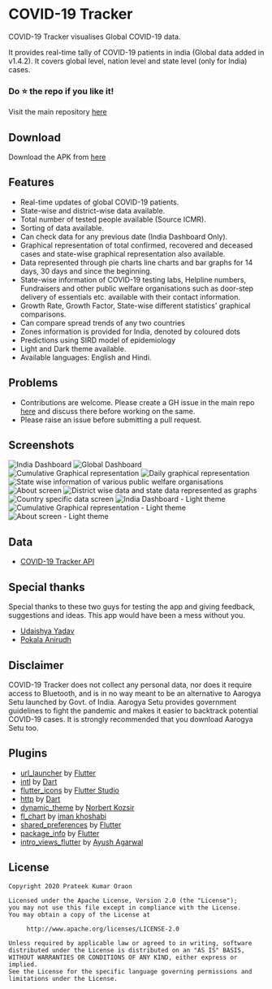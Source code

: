 # COVID-19 Tracker

COVID-19 Tracker visualises Global COVID-19 data.

It provides real-time tally of COVID-19 patients in india (Global data added in v1.4.2). It covers global level, nation level and state level (only for India) cases.

### Do :star: the repo if you like it!
Visit the main repository [here](https://github.com/prateekKrOraon/covid19_tracker)

## Download
Download the APK from [here](https://github.com/prateekKrOraon/covid-19-tracker/releases)

## Features
* Real-time updates of global COVID-19 patients.
* State-wise and district-wise data available.
* Total number of tested people available (Source ICMR).
* Sorting of data available.
* Can check data for any previous date (India Dashboard Only).
* Graphical representation of total confirmed, recovered and deceased cases and state-wise graphical representation also available.
* Data represented through pie charts line charts and bar graphs for 14 days, 30 days and since the beginning.
* State-wise information of COVID-19 testing labs, Helpline numbers, Fundraisers and other public welfare organisations such as door-step delivery of essentials etc. available with their contact information.
* Growth Rate, Growth Factor, State-wise different statistics' graphical comparisons.
* Can compare spread trends of any two countries
* Zones information is provided for India, denoted by coloured dots
* Predictions using SIRD model of epidemiology
* Light and Dark theme available.
* Available languages: English and Hindi.


## Problems
* Contributions are welcome. Please create a GH issue in the main repo [here](https://github.com/prateekKrOraon/covid19_tracker/issues) and discuss there before working on the same.
* Please raise an issue before submitting a pull request.

## Screenshots
![India Dashboard](screenshots/1.png)   ![Global Dashboard](screenshots/2.png)   ![Cumulative Graphical representation](screenshots/3.png)    ![Daily graphical representation](screenshots/4.png)    ![State wise information of various public welfare organisations](screenshots/5.png)   ![About screen](screenshots/6.png)    ![District wise data and state data represented as graphs](screenshots/7.png)    ![Country specific data screen](screenshots/8.png)    ![India Dashboard - Light theme](screenshots/9.png)    ![Cumulative Graphical representation - Light theme](screenshots/10.png)   ![About screen - Light theme](screenshots/11.png)

## Data
* [COVID-19 Tracker API](https://github.com/prateekKrOraon/covid-19-tracker-api)

## Special thanks
Special thanks to these two guys for testing the app and giving feedback, suggestions and ideas. This app would have been a mess without you.
* [Udaishya Yadav](https://github.com/udaishya)
* [Pokala Anirudh](https://github.com/pokalaanirudh)

## Disclaimer

COVID-19 Tracker does not collect any personal data, nor does it require access to Bluetooth, and is in no way meant to be an alternative to Aarogya Setu launched by Govt. of India. Aarogya Setu provides government guidelines to fight the pandemic and makes it easier to backtrack potential COVID-19 cases. It is strongly recommended that you download Aarogya Setu too.

## Plugins
* [url_launcher](https://github.com/flutter/plugins/tree/master/packages/url_launcher/url_launcher) by [Flutter](https://github.com/flutter)
* [intl](https://github.com/dart-lang/intl) by [Dart](https://github.com/dart-lang/)
* [flutter_icons](https://github.com/flutter-studio/flutter-icons) by [Flutter Studio](https://github.com/flutter-studio)
* [http](https://github.com/dart-lang/http) by [Dart](https://github.com/dart-lang/)
* [dynamic_theme](https://github.com/Norbert515/dynamic_theme) by [Norbert Kozsir](https://github.com/Norbert515/)
* [fl_chart](https://github.com/imaNNeoFighT/fl_chart) by [iman khoshabi](https://github.com/imaNNeoFighT/)
* [shared_preferences](https://github.com/flutter/plugins/tree/master/packages/shared_preferences/shared_preferences) by [Flutter](https://github.com/flutter)
* [package_info](https://github.com/flutter/plugins/tree/master/packages/package_info) by [Flutter](https://github.com/flutter)
* [intro_views_flutter](https://github.com/aagarwal1012/IntroViews-Flutter) by [Ayush Agarwal](https://github.com/aagarwal1012)

## License

    Copyright 2020 Prateek Kumar Oraon

    Licensed under the Apache License, Version 2.0 (the "License");
    you may not use this file except in compliance with the License.
    You may obtain a copy of the License at

         http://www.apache.org/licenses/LICENSE-2.0

    Unless required by applicable law or agreed to in writing, software
    distributed under the License is distributed on an "AS IS" BASIS,
    WITHOUT WARRANTIES OR CONDITIONS OF ANY KIND, either express or implied.
    See the License for the specific language governing permissions and
    limitations under the License.
